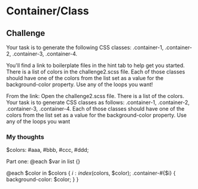 # Container/Class

## Challenge

Your task is to generate the following CSS classes: .container-1, .container-2, .container-3, .container-4.

You'll find a link to boilerplate files in the hint tab to help get you started. There is a list of colors in the challenge2.scss file. Each of those classes should have one of the colors from the list set as a value for the background-color property. Use any of the loops you want!

From the link:
Open the challenge2.scss file. There is a list of the colors. Your task is to generate CSS classes as follows: .container-1, .container-2, .container-3, .container-4. Each of those classes should have one of the colors from the list set as a value for the background-color property. Use any of the loops you want

### My thoughts

$colors: #aaa, #bbb, #ccc, #ddd;

Part one:
@each $var in list {}

@each $color in $colors {
    $i: index($colors, $color);
    .container-#{$i} {
        background-color: $color;
    }
}